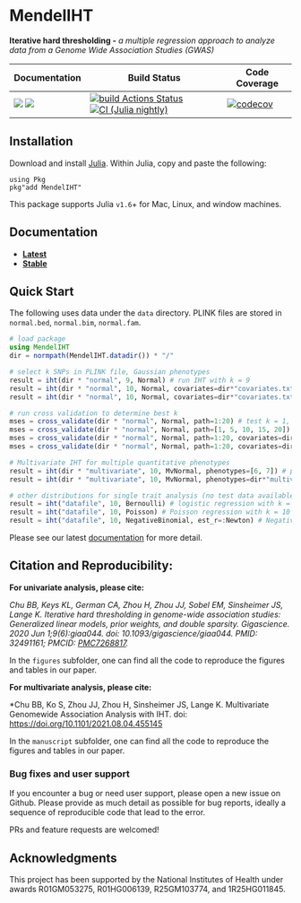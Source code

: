 # MendelIHT

**Iterative hard thresholding -** *a multiple regression approach to analyze data from a Genome Wide Association Studies (GWAS)*

| **Documentation** | **Build Status** | **Code Coverage**  |
|-------------------|------------------|--------------------|
| [![](https://img.shields.io/badge/docs-latest-blue.svg)](https://OpenMendel.github.io/MendelIHT.jl/latest) [![](https://img.shields.io/badge/docs-stable-blue.svg)](https://OpenMendel.github.io/MendelIHT.jl/stable) | [![build Actions Status](https://github.com/OpenMendel/MendelIHT.jl/workflows/CI/badge.svg)](https://github.com/OpenMendel/MendelIHT.jl/actions) [![CI (Julia nightly)](https://github.com/openmendel/mendeliht.jl/workflows/JuliaNightly/badge.svg)](https://github.com/OpenMendel/MendelIHT.jl/actions/workflows/JuliaNightly.yml)| [![codecov](https://codecov.io/gh/OpenMendel/MendelIHT.jl/branch/master/graph/badge.svg?token=YyPqiFpIM1)](https://codecov.io/gh/OpenMendel/MendelIHT.jl) |

## Installation

Download and install [Julia](https://julialang.org/downloads/). Within Julia, copy and paste the following:
```
using Pkg
pkg"add MendelIHT"
```
This package supports Julia `v1.6`+ for Mac, Linux, and window machines. 

## Documentation

+ [**Latest**](https://OpenMendel.github.io/MendelIHT.jl/latest/)
+ [**Stable**](https://OpenMendel.github.io/MendelIHT.jl/stable/)

## Quick Start

The following uses data under the `data` directory. PLINK files are stored in `normal.bed`, `normal.bim`, `normal.fam`. 

```julia
# load package
using MendelIHT
dir = normpath(MendelIHT.datadir()) * "/"

# select k SNPs in PLINK file, Gaussian phenotypes
result = iht(dir * "normal", 9, Normal) # run IHT with k = 9
result = iht(dir * "normal", 10, Normal, covariates=dir*"covariates.txt") # separately include covariates, k = 10
result = iht(dir * "normal", 10, Normal, covariates=dir*"covariates.txt", phenotypes=dir*"phenotypes.txt") # phenotypes are stored separately

# run cross validation to determine best k
mses = cross_validate(dir * "normal", Normal, path=1:20) # test k = 1, 2, ..., 20
mses = cross_validate(dir * "normal", Normal, path=[1, 5, 10, 15, 20]) # test k = 1, 5, 10, 15, 20
mses = cross_validate(dir * "normal", Normal, path=1:20, covariates=dir*"covariates.txt") # separately include covariates
mses = cross_validate(dir * "normal", Normal, path=1:20, covariates=dir*"covariates.txt", phenotypes=dir*"phenotypes.txt") # if phenotypes are in separate file

# Multivariate IHT for multiple quantitative phenotypes
result = iht(dir * "multivariate", 10, MvNormal, phenotypes=[6, 7]) # phenotypes stored in 6th and 7th column of .fam file
result = iht(dir * "multivariate", 10, MvNormal, phenotypes=dir*"multivariate.phen") # phenotypes stored separate file

# other distributions for single trait analysis (no test data available)
result = iht("datafile", 10, Bernoulli) # logistic regression with k = 10
result = iht("datafile", 10, Poisson) # Poisson regression with k = 10
result = iht("datafile", 10, NegativeBinomial, est_r=:Newton) # Negative Binomial regression + nuisnace parameter estimation
```

Please see our latest [documentation](https://OpenMendel.github.io/MendelIHT.jl/latest/) for more detail. 

## Citation and Reproducibility:

**For univariate analysis, please cite:**

*Chu BB, Keys KL, German CA, Zhou H, Zhou JJ, Sobel EM, Sinsheimer JS, Lange K. Iterative hard thresholding in genome-wide association studies: Generalized linear models, prior weights, and double sparsity. Gigascience. 2020 Jun 1;9(6):giaa044. doi: 10.1093/gigascience/giaa044. PMID: 32491161; PMCID: [PMC7268817](https://www.ncbi.nlm.nih.gov/pmc/articles/PMC7268817/).*

In the `figures` subfolder, one can find all the code to reproduce the figures and tables in our paper. 

**For multivariate analysis, please cite:**

*Chu BB, Ko S, Zhou JJ, Zhou H, Sinsheimer JS, Lange K. Multivariate Genomewide Association Analysis with IHT. doi: https://doi.org/10.1101/2021.08.04.455145

In the `manuscript` subfolder, one can find all the code to reproduce the figures and tables in our paper. 

### Bug fixes and user support

If you encounter a bug or need user support, please open a new issue on Github. Please provide as much detail as possible for bug reports, ideally a sequence of reproducible code that lead to the error.

PRs and feature requests are welcomed!

## Acknowledgments

This project has been supported by the National Institutes of Health under awards R01GM053275, R01HG006139, R25GM103774, and 1R25HG011845.
